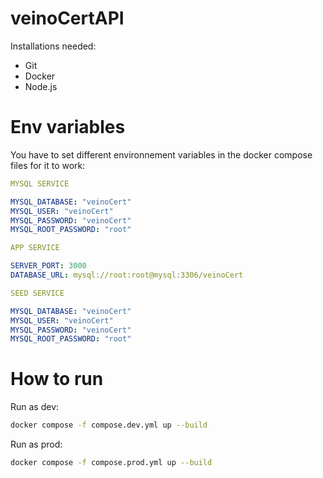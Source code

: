 # veinoCertAPI

Installations needed:

- Git
- Docker
- Node.js

# Env variables

You have to set different environnement variables in the docker compose files for it to work:

```yml
MYSQL SERVICE

MYSQL_DATABASE: "veinoCert"
MYSQL_USER: "veinoCert"
MYSQL_PASSWORD: "veinoCert"
MYSQL_ROOT_PASSWORD: "root"

APP SERVICE

SERVER_PORT: 3000
DATABASE_URL: mysql://root:root@mysql:3306/veinoCert

SEED SERVICE

MYSQL_DATABASE: "veinoCert"
MYSQL_USER: "veinoCert"
MYSQL_PASSWORD: "veinoCert"
MYSQL_ROOT_PASSWORD: "root"
```

# How to run

Run as dev:

```bash
docker compose -f compose.dev.yml up --build
```

Run as prod:

```bash
docker compose -f compose.prod.yml up --build
```
